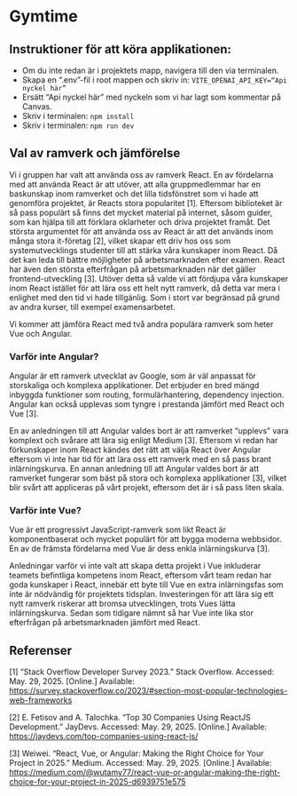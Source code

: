 # Gymtime

## Instruktioner för att köra applikationen:

- Om du inte redan är i projektets mapp, navigera till den via terminalen.
- Skapa en “.env”-fil i root mappen och skriv in: `VITE_OPENAI_API_KEY=“Api nyckel här”`
- Ersätt “Api nyckel här” med nyckeln som vi har lagt som kommentar på Canvas.
- Skriv i terminalen: `npm install`
- Skriv i terminalen: `npm run dev`

## Val av ramverk och jämförelse

Vi i gruppen har valt att använda oss av ramverk React. En av fördelarna med att använda React är att utöver, att alla gruppmedlemmar har en baskunskap inom ramverket och det lilla tidsfönstret som vi hade att genomföra projektet, är Reacts stora popularitet [1]. Eftersom biblioteket är så pass populärt så finns det mycket material på internet, såsom guider, som kan hjälpa till att förklara oklarheter och driva projektet framåt. Det största argumentet för att använda oss av React är att det används inom många stora it-företag [2], vilket skapar ett driv hos oss som systemutvecklings studenter till att stärka våra kunskaper inom React. Då det kan leda till bättre möjligheter på arbetsmarknaden efter examen. React har även den största efterfrågan på arbetsmarknaden när det gäller frontend-utveckling [3]. Utöver detta så valde vi att fördjupa våra kunskaper inom React istället för att lära oss ett helt nytt ramverk, då detta var mera i enlighet med den tid vi hade tillgänlig. Som i stort var begränsad på grund av andra kurser, till exempel examensarbetet.

Vi kommer att jämföra React med två andra populära ramverk som heter Vue och Angular.

### Varför inte Angular?

Angular är ett ramverk utvecklat av Google, som är väl anpassat för storskaliga och komplexa applikationer. Det erbjuder en bred mängd inbyggda funktioner som routing, formulärhantering, dependency injection. Angular kan också upplevas som tyngre i prestanda jämfört med React och Vue [3].

En av anledningen till att Angular valdes bort är att ramverket “upplevs” vara komplext och svårare att lära sig enligt Medium [3]. Eftersom vi redan har förkunskaper inom React kändes det rätt att välja React över Angular eftersom vi inte har tid för att lära oss ett ramverk med en så pass brant inlärningskurva. En annan anledning till att Angular valdes bort är att ramverket fungerar som bäst på stora och komplexa applikationer [3], vilket blir svårt att appliceras på vårt projekt, eftersom det är i så pass liten skala.

### Varför inte Vue?

Vue är ett progressivt JavaScript-ramverk som likt React är komponentbaserat och mycket populärt för att bygga moderna webbsidor. En av de främsta fördelarna med Vue är dess enkla inlärningskurva [3].

Anledningar varför vi inte valt att skapa detta projekt i Vue inkluderar teamets befintliga kompetens inom React, eftersom vårt team redan har goda kunskaper i React, innebär ett byte till Vue en extra inlärningsfas som inte är nödvändig för projektets tidsplan. Investeringen för att lära sig ett nytt ramverk riskerar att bromsa utvecklingen, trots Vues lätta inlärningskurva. Sedan som tidigare nämnt så har Vue inte lika stor efterfrågan på arbetsmarknaden jämfört med React.

## Referenser

[1] “Stack Overflow Developer Survey 2023.” Stack Overflow. Accessed: May. 29, 2025. [Online.] Available: https://survey.stackoverflow.co/2023/#section-most-popular-technologies-web-frameworks

[2] E. Fetisov and A. Talochka. “Top 30 Companies Using ReactJS Development.” JayDevs. Accessed: May. 29, 2025. [Online.] Available: https://jaydevs.com/top-companies-using-react-js/

[3] Weiwei. “React, Vue, or Angular: Making the Right Choice for Your Project in 2025.” Medium. Accessed: May. 29, 2025. [Online.] Available: https://medium.com/@wutamy77/react-vue-or-angular-making-the-right-choice-for-your-project-in-2025-d6939751e575
